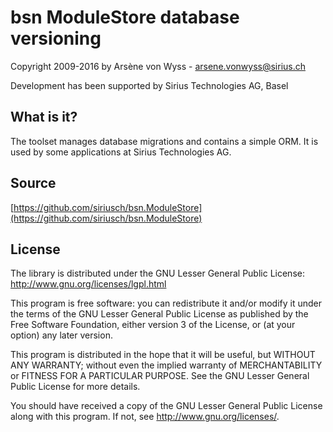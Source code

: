 bsn ModuleStore database versioning
===================================

Copyright 2009-2016 by Arsène von Wyss - arsene.vonwyss@sirius.ch

Development has been supported by Sirius Technologies AG, Basel

What is it?
-----------

The toolset manages database migrations and contains a simple ORM. It is used by some applications at Sirius Technologies AG.

Source
------

[https://github.com/siriusch/bsn.ModuleStore](https://github.com/siriusch/bsn.ModuleStore)

License
-------

The library is distributed under the GNU Lesser General Public License:
http://www.gnu.org/licenses/lgpl.html

This program is free software: you can redistribute it and/or modify
it under the terms of the GNU Lesser General Public License as published by
the Free Software Foundation, either version 3 of the License, or
(at your option) any later version.

This program is distributed in the hope that it will be useful,
but WITHOUT ANY WARRANTY; without even the implied warranty of
MERCHANTABILITY or FITNESS FOR A PARTICULAR PURPOSE.  See the
GNU Lesser General Public License for more details.

You should have received a copy of the GNU Lesser General Public License
along with this program.  If not, see <http://www.gnu.org/licenses/>.
